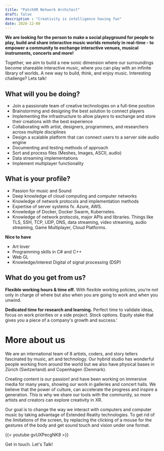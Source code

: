 ```yaml
---
title: "PatchXR Network Architect"
draft: false
description : "Creativity is intelligence having fun"
date: 2020-12-08 
---
```

 
**We are looking for the person to make a social playground for people to play, build and share interactive music worlds remotely in real-time - to empower a community to exchange interactive venues, musical instruments, concerts and more!**

Together, we aim to build a new sonic dimension where our surroundings become shareable interactive music, where you can play with an infinite library of worlds. A new way to build, think, and enjoy music.
Interesting challenge? Lets talk!

## What will you be doing?

* Join a passionate team of creative technologies on a full-time position
* Brainstorming and designing the best solution to connect players
* Implementing the infrastructure to allow players to exchange and store their creations with the best experience
* Collaborating with artist, designers, programmers, and researchers across multiple disciplines
* Design a scalable platform that can connect users to a server side audio engine
* Documenting and testing methods of approach
* Sort and process files (Meshes, Images, ASCII, audio)
* Data streaming implementations
* Implement multiplayer functionality

## What is your profile?

* Passion for music and Sound
* Deep knowledge of cloud computing and computer networks
* Knowledge of network protocols and implementation methods
* Expertise of server systems fx. Azure, AWS.
* Knowledge of Docker, Docker Swarm, Kubernetes.
* Knowledge of network protocols, major APIs and libraries. Things like TLS, SSH, TCP, UDP, DNS, data streaming, video streaming, audio streaming, Game Multiplayer, Cloud Platforms.

**Nice to have**
* Art lover
* Programming skills in C# and C++
* Web GL
* Knowledge/interest Digital of signal processing (DSP)

## What do you get from us?

**Flexible working hours & time off.** With flexible working policies, you’re not only in charge of where but also when you are going to work and when you unwind.

**Dedicated time for research and learning.** Perfect time to validate ideas, focus on work priorities or a side project. Stock options. Equity stake that gives you a piece of a company's growth and success.’

# More about us

We are an international team of 8 artists, coders, and story tellers fascinated by music, art and technology. Our hybrid studio has wonderful people working from around the world but we also have physical bases in Zürich (Switzerland) and Copenhagen (Denmark).

Creating content is our passion! and have been working on immersive media for many years, showing our work in galleries and concert halls. We believe that the power of culture, can accelerate the progress and inspire a generation. This is why we share our tools with the community, so more artists and creators can explore creativity in XR.

Our goal is to change the way we interact with computers and computer music by taking advantage of Extended Reality technologies. To get rid of the limitations of the screen, by replacing the clicking of a mouse for the gestures of the body and get sound touch and vision under one format.

{{< youtube gvUXPecgNK8 >}}

Get in touch. Let's Talk!

